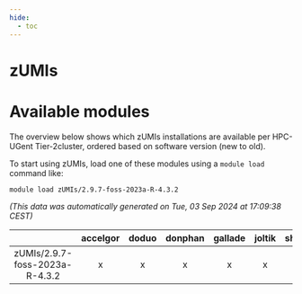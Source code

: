 ```yaml
---
hide:
  - toc
---
```


zUMIs
=====

# Available modules


The overview below shows which zUMIs installations are available per HPC-UGent Tier-2cluster, ordered based on software version (new to old).

To start using zUMIs, load one of these modules using a `module load` command like:

```shell
module load zUMIs/2.9.7-foss-2023a-R-4.3.2
```

*(This data was automatically generated on Tue, 03 Sep 2024 at 17:09:38 CEST)*  

| |accelgor|doduo|donphan|gallade|joltik|shinx|skitty|
| :---: | :---: | :---: | :---: | :---: | :---: | :---: | :---: |
|zUMIs/2.9.7-foss-2023a-R-4.3.2|x|x|x|x|x|-|x|
